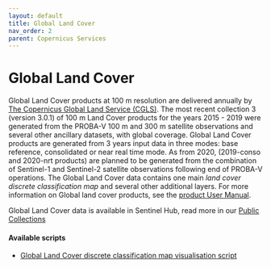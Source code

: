```yaml
---
layout: default
title: Global Land Cover
nav_order: 2
parent: Copernicus Services
---
```


# Global Land Cover

Global Land Cover products at 100 m resolution are delivered annually by [ The Copernicus Global Land Service (CGLS)](https://land.copernicus.eu/global/products/lc). The most recent collection 3 (version 3.0.1) of 100 m Land Cover products for the years 2015 - 2019 were generated from the PROBA-V 100 m and 300 m satellite observations and several other ancillary datasets, with global coverage. Global Land Cover products are generated from 3 years input data in three modes: base reference, consolidated or near real time mode.  As from 2020, (2019-conso and 2020-nrt products) are planned to be generated from the combination of Sentinel-1 and Sentinel-2 satellite observations following end of PROBA-V operations. The  Global Land Cover data contains one main _land cover discrete classification map_ and several other additional layers. For more information on Global land cover products, see the [product User Manual](https://land.copernicus.eu/global/sites/cgls.vito.be/files/products/CGLOPS1_PUM_LC100m-V3_I3.3.pdf).

Global Land Cover data is available in Sentinel Hub, read more in our [Public Collections](https://collections.sentinel-hub.com/global-land-cover/)

#### Available scripts

- [Global Land Cover discrete classification map visualisation script](copernicus_services/global_land_cover)
